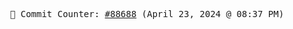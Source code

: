 <p align="center">
    <samp>
        📮 Commit Counter: <a href="https://github.com/Javascript-void0/Javascript-void0/commits/main">#88688</a> (April 23, 2024 @ 08:37 PM)
    </samp>
</p>